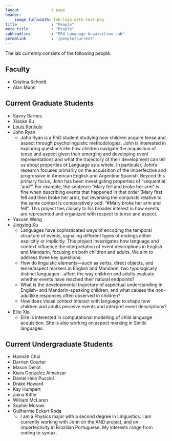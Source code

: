 ```yaml
---
layout              : page
header:
    image_fullwidth: lab-logo-with-text.png
title               : "People"
meta_title          : "People"
subheadline         : "MSU Language Acquisition Lab"
permalink           : '/people/current'
---
```


The lab currently consists of the following people.

## Faculty

- Cristina Schmitt
- Alan Munn

## Current Graduate Students

- Savvy Barnes
- Xiaoke Bu
- [Louis Konkoly](https://www.msuacquisition.org/research/agreement-and-coordinate-non-DP-subjects/)
- John Ryan
    - John Ryan is a PhD student studying how children acquire tense and aspect through psycholinguistic methodologies. John is interested in exploring questions like how children navigate the acquisition of tense and aspect given their emerging and developing event representations and what the trajectory of their development can tell us about properties of Language as a whole. In particular, John’s research focuses primarily on the acquisition of the imperfective and progressive in American English and Argentine Spanish. 
    Beyond this primary focus, John has been investigating properties of “sequential ‘and’”. For example, the sentence “Mary fell and broke her arm” is fine when describing events that happened in that order (Mary first fell and then broke her arm), but reversing the conjuncts relative to the same context is comparatively odd: “#Mary broke her arm and fell”. This project ties closely to his broader interest in how events are represented and organized with respect to tense and aspect.
- Yaxuan Wang
- [Jingying Xu](https://jingyingx.github.io/)
    - Languages have sophisticated ways of encoding the temporal structure of events, signaling different types of endings either explicitly or implicitly. This project investigates how language and context influence the interpretation of event descriptions in English and Mandarin, focusing on both children and adults. We aim to address three key questions:
    - How do linguistic elements—such as verbs, direct objects, and tense/aspect markers in English and Mandarin, two typologically distinct languages—affect the way children and adults evaluate whether events have reached their natural endpoints?
    - What is the developmental trajectory of aspectual understanding in English- and Mandarin-speaking children, and what causes the non-adultlike responses often observed in children?
    - How does visual context interact with language to shape how children and adults perceive events and interpret event descriptions?
- Ellie Xia
    - Ellie is interested in computational modelling of child language acquisition. She is also working on aspect marking in Sinitic languages.

## Current Undergraduate Students

 - Hannah Choi
 - Darrien Courter
 - Mason Dellot
 - Kiara Gonzalez Almanzar
 - Daniel Helo Puccini
 - Drake Howard
 - Kay Humpert
 - Jaina Kittle
 - William McLaren
 - Sophie Motawi
 - Guilherme Eckert Roda
   - I am a Physics major with a second degree in Linguistics. I am currently working with John on the AND project, and on imperfectivity in Brazilian Portuguese. My interests range from coding to syntax.
 
